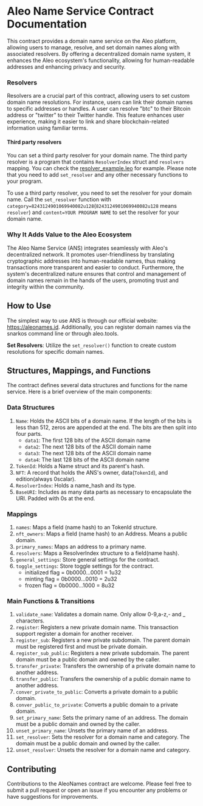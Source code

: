 # Aleo Name Service Contract Documentation

This contract provides a domain name service on the Aleo platform, allowing users to manage, resolve, and set domain names along with associated resolvers. By offering a decentralized domain name system, it enhances the Aleo ecosystem's functionality, allowing for human-readable addresses and enhancing privacy and security.

### Resolvers

Resolvers are a crucial part of this contract, allowing users to set custom domain name resolutions. For instance, users can link their domain names to specific addresses or handles. A user can resolve "btc" to their Bitcoin address or "twitter" to their Twitter handle. This feature enhances user experience, making it easier to link and share blockchain-related information using familiar terms.

#### Third party resolvers
You can set a third party resolver for your domain name.
The third party resolver is a program that contains `ResolverIndex` struct and `resolvers` mapping.
You can check the [resolver_example.leo](https://github.com/S-T-Soft/aleo-name-service-contract/blob/main/resolver_example.leo) for example.
Please note that you need to add `set_resolver` and any other necessary functions to your program.

To use a third party resolver, you need to set the resolver for your domain name.
Call the `set_resolver` function with `category=8243124901069940082u128`(`8243124901069940082u128` means `resolver`) and `content=YOUR PROGRAM NAME` to set the resolver for your domain name.

### Why It Adds Value to the Aleo Ecosystem

The Aleo Name Service (ANS) integrates seamlessly with Aleo's decentralized network. It promotes user-friendliness by translating cryptographic addresses into human-readable names, thus making transactions more transparent and easier to conduct. Furthermore, the system's decentralized nature ensures that control and management of domain names remain in the hands of the users, promoting trust and integrity within the community.


## How to Use

The simplest way to use ANS is through our official website: https://aleonames.id. 
Additionally, you can register domain names via the snarkos command line or through aleo.tools.

**Set Resolvers**: Utilize the `set_resolver()` function to create custom resolutions for specific domain names.

## Structures, Mappings, and Functions
The contract defines several data structures and functions for the name service. Here is a brief overview of the main components:

### Data Structures

1. `Name`: Holds the ASCII bits of a domain name. If the length of the bits is less than 512, zeros are appended at the end. The bits are then split into four parts.
   - `data1`: The first 128 bits of the ASCII domain name
   - `data2`: The next 128 bits of the ASCII domain name
   - `data3`: The next 128 bits of the ASCII domain name
   - `data4`: The last 128 bits of the ASCII domain name
2. `TokenId`: Holds a Name struct and its parent's hash.
3. `NFT`: A record that holds the ANS's owner, data(`TokenId`), and edition(always 0scalar).
4. `ResolverIndex`: Holds a name_hash and its type.
5. `BaseURI`: Includes as many data parts as necessary to encapsulate the URI. Padded with 0s at the end.

### Mappings

1. `names`: Maps a field (name hash) to an TokenId structure.
2. `nft_owners`: Maps a field (name hash) to an Address. Means a public domain.
3. `primary_names`: Maps an address to a primary name.
4. `resolvers`: Maps a ResolverIndex structure to a field(name hash).
5. `general_settings`: Store general settings for the contract.
6. `toggle_settings`: Store toggle settings for the contract.
   - initialized flag = 0b0000...0001 = 1u32
   - minting flag = 0b0000...0010 = 2u32
   - frozen flag = 0b0000...1000 = 8u32

### Main Functions & Transitions

1. `validate_name`: Validates a domain name. Only allow 0-9,a-z,- and _ characters.
2. `register`: Registers a new private domain name. This transaction support register a domain for another receiver.
3. `register_sub`: Registers a new private subdomain. The parent domain must be registered first and must be private domain.
4. `register_sub_public`: Registers a new private subdomain. The parent domain must be a public domain and owned by the caller.
5. `transfer_private`: Transfers the ownership of a private domain name to another address.
6. `transfer_public`: Transfers the ownership of a public domain name to another address.
7. `conver_private_to_public`: Converts a private domain to a public domain.
8. `conver_public_to_private`: Converts a public domain to a private domain.
9. `set_primary_name`: Sets the primary name of an address. The domain must be a public domain and owned by the caller.
10. `unset_primary_name`: Unsets the primary name of an address.
11. `set_resolver`: Sets the resolver for a domain name and category. The domain must be a public domain and owned by the caller.
12. `unset_resolver`: Unsets the resolver for a domain name and category.


## Contributing

Contributions to the AleoNames contract are welcome. Please feel free to submit a pull request or open an issue if you encounter any problems or have suggestions for improvements.
